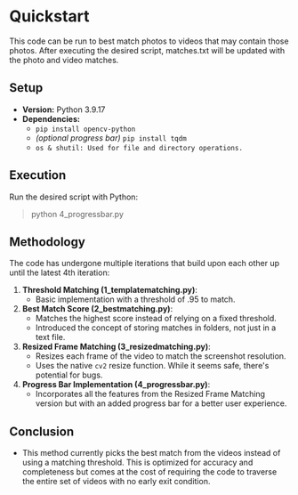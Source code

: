 # Quickstart

This code can be run to best match photos to videos that may contain those photos. After executing the desired script, matches.txt will be updated with the photo and video matches.

## Setup

- **Version:** Python 3.9.17
- **Dependencies:**
  - `pip install opencv-python`
  - _(optional progress bar)_ `pip install tqdm`
  - `os & shutil: Used for file and directory operations.`

## Execution

Run the desired script with Python:

> python 4_progressbar.py

## Methodology

The code has undergone multiple iterations that build upon each other up until the latest 4th iteration:

1. **Threshold Matching (1_templatematching.py)**:
   - Basic implementation with a threshold of .95 to match.
2. **Best Match Score (2_bestmatching.py)**:
   - Matches the highest score instead of relying on a fixed threshold.
   - Introduced the concept of storing matches in folders, not just in a text file.
3. **Resized Frame Matching (3_resizedmatching.py)**:
   - Resizes each frame of the video to match the screenshot resolution.
   - Uses the native `cv2` resize function. While it seems safe, there's potential for bugs.
4. **Progress Bar Implementation (4_progressbar.py)**:
   - Incorporates all the features from the Resized Frame Matching version but with an added progress bar for a better user experience.

## Conclusion

- This method currently picks the best match from the videos instead of using a matching threshold. This is optimized for accuracy and completeness but comes at the cost of requiring the code to traverse the entire set of videos with no early exit condition.

